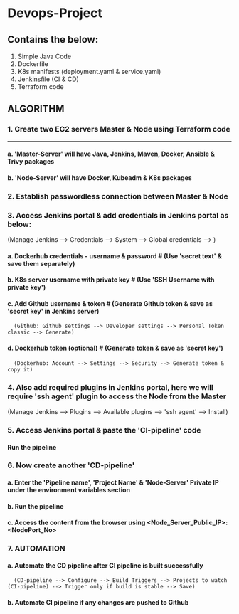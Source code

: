 # Devops-Project

Contains the below:
---
1. Simple Java Code
2. Dockerfile
3. K8s manifests (deployment.yaml & service.yaml)
4. Jenkinsfile (CI & CD)
5. Terraform code

## ALGORITHM

### 1. Create two EC2 servers Master & Node using Terraform code
---
   #### a. 'Master-Server' will have Java, Jenkins, Maven, Docker, Ansible & Trivy packages
   #### b. 'Node-Server' will have Docker, Kubeadm & K8s packages


### 2. Establish passwordless connection between Master & Node


### 3. Access Jenkins portal & add credentials in Jenkins portal as below:
   (Manage Jenkins --> Credentials --> System --> Global credentials --> )
   #### a. Dockerhub credentials - username & password # (Use 'secret text' & save them separately)
   #### b. K8s server username with private key        # (Use 'SSH Username with private key')
   #### c. Add Github username & token                 # (Generate Github token & save as 'secret key' in Jenkins server)
      (Github: Github settings --> Developer settings --> Personal Token classic --> Generate)
   #### d. Dockerhub token (optional)                  # (Generate token & save as 'secret key')
      (Dockerhub: Account --> Settings --> Security --> Generate token & copy it)


### 4. Also add required plugins in Jenkins portal, here we will require 'ssh agent' plugin to access the Node from the Master
   (Manage Jenkins --> Plugins --> Available plugins --> 'ssh agent' --> Install)


### 5. Access Jenkins portal & paste the 'CI-pipeline' code
   #### Run the pipeline


### 6. Now create another 'CD-pipeline'
   #### a. Enter the 'Pipeline name', 'Project Name' & 'Node-Server' Private IP under the environment variables section
   #### b. Run the pipeline
   #### c. Access the content from the browser using <Node_Server_Public_IP>:<NodePort_No>


### 7. AUTOMATION
   #### a. Automate the CD pipeline after CI pipeline is built successfully
      (CD-pipeline --> Configure --> Build Triggers --> Projects to watch (CI-pipeline) --> Trigger only if build is stable --> Save)
   #### b. Automate CI pipeline if any changes are pushed to Github
      
